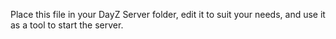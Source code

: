 Place this file in your DayZ Server folder, edit it to suit your needs, and use it as a tool to start the server.